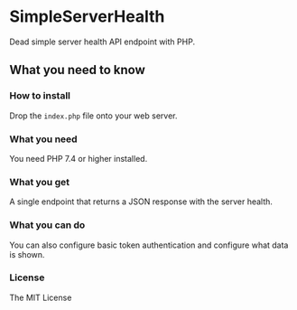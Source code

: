 # SimpleServerHealth

Dead simple server health API endpoint with PHP.

## What you need to know

### How to install

Drop the `index.php` file onto your web server.

### What you need

You need PHP 7.4 or higher installed.

### What you get

A single endpoint that returns a JSON response with the server health.

### What you can do

You can also configure basic token authentication and configure what data is shown.

### License

The MIT License
